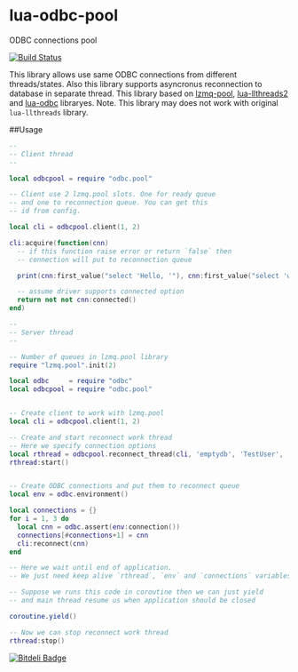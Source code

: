 lua-odbc-pool
=============

ODBC connections pool

[![Build Status](https://travis-ci.org/moteus/lua-odbc-pool.png?branch=master)](https://travis-ci.org/moteus/lua-odbc-pool)

This library allows use same ODBC connections from different threads/states.
Also this library supports asyncronus reconnection to database in separate thread.
This library based on [lzmq-pool](https://github.com/moteus/lzmq-pool), [lua-llthreads2](https://github.com/moteus/lua-llthreads2) and [lua-odbc](https://github.com/moteus/lua-odbc) libraryes.
Note. This library may does not work with original `lua-llthreads` library.


##Usage

``` Lua
--
-- Client thread
--

local odbcpool = require "odbc.pool"

-- Client use 2 lzmq.pool slots. One for ready queue
-- and one to reconnection queue. You can get this 
-- id from config.

local cli = odbcpool.client(1, 2)

cli:acquire(function(cnn)
  -- if this function raise error or return `false` then
  -- connection will put to reconnection queue

  print(cnn:first_value("select 'Hello, '"), cnn:first_value("select 'world'"))

  -- assume driver supports connected option
  return not not cnn:connected()
end)
```

```Lua
--
-- Server thread
--

-- Number of queues in lzmq.pool library
require "lzmq.pool".init(2)

local odbc     = require "odbc"
local odbcpool = require "odbc.pool"


-- Create client to work with lzmq.pool
local cli = odbcpool.client(1, 2)

-- Create and start reconnect work thread
-- Here we specify connection options
local rthread = odbcpool.reconnect_thread(cli, 'emptydb', 'TestUser', 'sql')
rthread:start()


-- Create ODBC connections and put them to reconnect queue
local env = odbc.environment()

local connections = {}
for i = 1, 3 do
  local cnn = odbc.assert(env:connection())
  connections[#connections+1] = cnn
  cli:reconnect(cnn)
end

-- Here we wait until end of application. 
-- We just need keep alive `rthread`, `env` and `connections` variables

-- Suppose we runs this code in coroutine then we can just yield
-- and main thread resume us when application should be closed

coroutine.yield()

-- Now we can stop reconnect work thread
rthread:stop()
```

[![Bitdeli Badge](https://d2weczhvl823v0.cloudfront.net/moteus/lua-odbc-pool/trend.png)](https://bitdeli.com/free "Bitdeli Badge")

